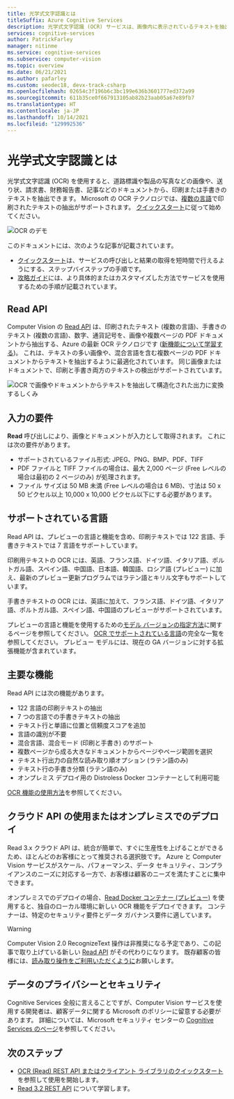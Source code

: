 ```yaml
---
title: 光学式文字認識とは
titleSuffix: Azure Cognitive Services
description: 光学式文字認識 (OCR) サービスは、画像内に表示されているテキストを抽出し、構造化された文字列として返します。
services: cognitive-services
author: PatrickFarley
manager: nitinme
ms.service: cognitive-services
ms.subservice: computer-vision
ms.topic: overview
ms.date: 06/21/2021
ms.author: pafarley
ms.custom: seodec18, devx-track-csharp
ms.openlocfilehash: 02654c3f196b6c3bc199e636b3601777ed372a99
ms.sourcegitcommit: 611b35ce0f667913105ab82b23aab05a67e89fb7
ms.translationtype: HT
ms.contentlocale: ja-JP
ms.lasthandoff: 10/14/2021
ms.locfileid: "129992536"
---
```

# <a name="what-is-optical-character-recognition"></a>光学式文字認識とは

光学式文字認識 (OCR) を使用すると、道路標識や製品の写真などの画像や、送り状、請求書、財務報告書、記事などのドキュメントから、印刷または手書きのテキストを抽出できます。 Microsoft の OCR テクノロジでは、<bpt id="p1">[</bpt>複数の言語<ept id="p1">](./language-support.md)</ept>で印刷されたテキストの抽出がサポートされます。 <bpt id="p1">[</bpt>クイックスタート<ept id="p1">](./quickstarts-sdk/client-library.md)</ept>に従って始めてください。

![OCR のデモ](./Images/ocr-demo.gif)

このドキュメントには、次のような記事が記載されています。
* <bpt id="p1">[</bpt>クイックスタート<ept id="p1">](./quickstarts-sdk/client-library.md)</ept>は、サービスの呼び出しと結果の取得を短時間で行えるようにする、ステップバイステップの手順です。 
* <bpt id="p1">[</bpt>攻略ガイド<ept id="p1">](./Vision-API-How-to-Topics/call-read-api.md)</ept>には、より具体的またはカスタマイズした方法でサービスを使用するための手順が記載されています。
<!--* The [conceptual articles](Vision-API-How-to-Topics/call-read-api.md) provide in-depth explanations of the service's functionality and features.
* The [tutorials](./tutorials/storage-lab-tutorial.md) are longer guides that show you how to use this service as a component in broader business solutions. -->

## <a name="read-api"></a>Read API 

Computer Vision の [Read API](https://centraluseuap.dev.cognitive.microsoft.com/docs/services/computer-vision-v3-2/operations/5d986960601faab4bf452005) は、印刷されたテキスト (複数の言語)、手書きのテキスト (複数の言語)、数字、通貨記号を、画像や複数ページの PDF ドキュメントから抽出する、Azure の最新 OCR テクノロジです ([新機能について学習する](./whats-new.md))。 これは、テキストの多い画像や、混合言語を含む複数ページの PDF ドキュメントからテキストを抽出するように最適化されています。 同じ画像またはドキュメントで、印刷と手書き両方のテキストの検出がサポートされています。

![OCR で画像やドキュメントからテキストを抽出して構造化された出力に変換するしくみ](./Images/how-ocr-works.svg)

## <a name="input-requirements"></a>入力の要件

<bpt id="p1">**</bpt>Read<ept id="p1">**</ept> 呼び出しにより、画像とドキュメントが入力として取得されます。 これには次の要件があります。

* サポートされているファイル形式: JPEG、PNG、BMP、PDF、TIFF
* PDF ファイルと TIFF ファイルの場合は、最大 2,000 ページ (Free レベルの場合は最初の 2 ページのみ) が処理されます。
* ファイル サイズは 50 MB 未満 (Free レベルの場合は 6 MB)、寸法は 50 x 50 ピクセル以上 10,000 x 10,000 ピクセル以下にする必要があります。 

## <a name="supported-languages"></a>サポートされている言語
Read API は、プレビューの言語と機能を含め、印刷テキストでは 122 言語、手書きテキストでは 7 言語をサポートしています。

印刷用テキストの OCR には、英語、フランス語、ドイツ語、イタリア語、ポルトガル語、スペイン語、中国語、日本語、韓国語、ロシア語 (プレビュー) に加え、最新のプレビュー更新プログラムではラテン語とキリル文字もサポートしています。

手書きテキストの OCR には、英語に加えて、フランス語、ドイツ語、イタリア語、ポルトガル語、スペイン語、中国語のプレビューがサポートされています。

プレビューの言語と機能を使用するための[モデル バージョンの指定方法](./Vision-API-How-to-Topics/call-read-api.md#determine-how-to-process-the-data-optional)に関するページを参照してください。 <bpt id="p1">[</bpt>OCR でサポートされている言語<ept id="p1">](./language-support.md#optical-character-recognition-ocr)</ept>の完全な一覧を参照してください。 プレビュー モデルには、現在の GA バージョンに対する拡張機能が含まれています。

## <a name="key-features"></a>主要な機能

Read API には次の機能があります。

* 122 言語の印刷テキストの抽出
* 7 つの言語での手書きテキストの抽出
* テキスト行と単語に位置と信頼度スコアを追加
* 言語の識別が不要
* 混合言語、混合モード (印刷と手書き) のサポート
* 複数ページから成る大きなドキュメントからページやページ範囲を選択
* テキスト行出力の自然な読み取り順オプション (ラテン語のみ)
* テキスト行の手書き分類 (ラテン語のみ)
* オンプレミス デプロイ用の Distroless Docker コンテナーとして利用可能

<bpt id="p1">[</bpt>OCR 機能の使用方法<ept id="p1">](./vision-api-how-to-topics/call-read-api.md)</ept>を参照してください。

## <a name="use-the-cloud-api-or-deploy-on-premise"></a>クラウド API の使用またはオンプレミスでのデプロイ
Read 3.x クラウド API は、統合が簡単で、すぐに生産性を上げることができるため、ほとんどのお客様にとって推奨される選択肢です。 Azure と Computer Vision サービスがスケール、パフォーマンス、データ セキュリティ、コンプライアンスのニーズに対応する一方で、お客様は顧客のニーズを満たすことに集中できます。

オンプレミスでのデプロイの場合、<bpt id="p1">[</bpt>Read Docker コンテナー (プレビュー)<ept id="p1">](./computer-vision-how-to-install-containers.md)</ept> を使用すると、独自のローカル環境に新しい OCR 機能をデプロイできます。 コンテナーは、特定のセキュリティ要件とデータ ガバナンス要件に適しています。

> [!WARNING]
> Computer Vision 2.0 RecognizeText 操作は非推奨になる予定であり、この記事で取り上げている新しい <bpt id="p1">[</bpt>Read API<ept id="p1">](#read-api)</ept> がその代わりになります。 既存顧客の皆様には、<bpt id="p1">[</bpt>読み取り操作をご利用いただくように<ept id="p1">](upgrade-api-versions.md)</ept>お願いします。

## <a name="data-privacy-and-security"></a>データのプライバシーとセキュリティ

Cognitive Services 全般に言えることですが、Computer Vision サービスを使用する開発者は、顧客データに関する Microsoft のポリシーに留意する必要があります。 詳細については、Microsoft セキュリティ センターの <bpt id="p1">[</bpt>Cognitive Services のページ<ept id="p1">](https://www.microsoft.com/trustcenter/cloudservices/cognitiveservices)</ept>を参照してください。

## <a name="next-steps"></a>次のステップ

- [OCR (Read) REST API またはクライアント ライブラリのクイックスタート](./quickstarts-sdk/client-library.md)を参照して使用を開始します。
- [Read 3.2 REST API](https://westus.dev.cognitive.microsoft.com/docs/services/computer-vision-v3-2/operations/5d986960601faab4bf452005) について学習します。
